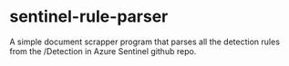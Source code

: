 # sentinel-rule-parser
A simple document scrapper program that parses all the detection rules from the /Detection in Azure Sentinel github repo.
